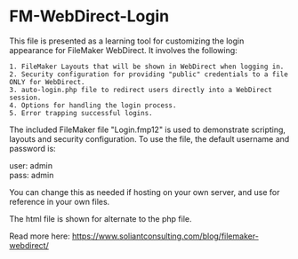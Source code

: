 FM-WebDirect-Login
==================

This file is presented as a learning tool for customizing the login appearance for FileMaker WebDirect. It involves the following:

    1. FileMaker Layouts that will be shown in WebDirect when logging in.
    2. Security configuration for providing "public" credentials to a file ONLY for WebDirect.
    3. auto-login.php file to redirect users directly into a WebDirect session.
    4. Options for handling the login process.
    5. Error trapping successful logins.

The included FileMaker file "Login.fmp12" is used to demonstrate scripting, layouts and security configuration. To use the file, the default username and password is:

user: admin<br />
pass: admin

You can change this as needed if hosting on your own server, and use for reference in your own files.

The html file is shown for alternate to the php file.

Read more here: <a href="https://www.soliantconsulting.com/blog/filemaker-webdirect/">https://www.soliantconsulting.com/blog/filemaker-webdirect/</a>

